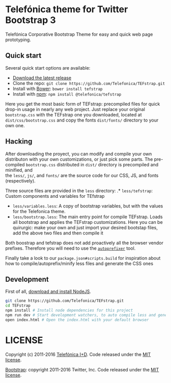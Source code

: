 # Telefónica theme for Twitter Bootstrap 3

Telefónica Corporative Bootstrap Theme for easy and quick web page prototyping.


## Quick start

Several quick start options are available:

* [Download the latest release](https://github.com/Telefonica/TEFstrap/releases)
* Clone the repo: `git clone https://github.com/Telefonica/TEFstrap.git`
* Install with [Bower](http://bower.io): `bower install tefstrap`
* Install with [npm](https://www.npmjs.com): `npm install @telefonica/tefstrap`

Here you get the most basic form of TEFstrap: precompiled files for quick drop-in usage in nearly any web project. Just replace your original `bootstrap.css` with the TEFstrap one you downloaded, located at `dist/css/bootstrap.css` and copy the fonts `dist/fonts/` directory to your own one. 

## Hacking

After downloading the proyect, you can modify and compile your own distributon with your own customizations, or just pick some parts. 
The pre-compiled `bootstrap.css` distributed in `dist/` directory is precompiled and minified, and  
the `less/`, `js/`, and `fonts/` are the source code for our CSS, JS, and fonts (respectively). 

Three source files are provided in the `less` directory:
.* `less/tefstrap`: Custom components and variables for TEfstrap
* `less/variables.less`: A copy of bootstrap variables, but with the values for the Telefonica theme.
* `less/bootstrap.less`: The main entry point for compile TEFstrap. Loads all bootstrap and applies the TEFstrap customizations. Here you can be quirurgic: make your own and just import your desired bootstap files, add the above two files and then compile it

Both boostrap and tefstrap does not add proactively all the browser vendor prefixes. Therefore you will need to use the [`autoprefixer`](https://github.com/postcss/autoprefixer) tool. 

Finally take a look to our `package.json#scripts.build` for inspiration about how to compile/autoprefix/minify less files and generate the CSS ones

## Development

First of all, [download and install NodeJS](https://nodejs.org).

```sh
git clone https://github.com/Telefonica/TEFstrap.git
cd TEFstrap
npm install # Install node dependencies for this project
npm run dev # Start development watchers, to auto compile less and generate assets
open index.html # Open the index.html with your default browser
```


# LICENSE

Copyright (c) 2011-2016 [Telefónica I+D](https://tid.es). Code released under the [MIT license](LICENSE). 

[Bootstrap](https://github.com/twbs/bootstrap): copyright 2011-2016 Twitter, Inc. Code released under the [MIT license](https://github.com/twbs/bootstrap/blob/master/LICENSE).

